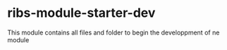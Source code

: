 # ribs-module-starter-dev
This module contains all files and folder to begin the developpment of ne module
